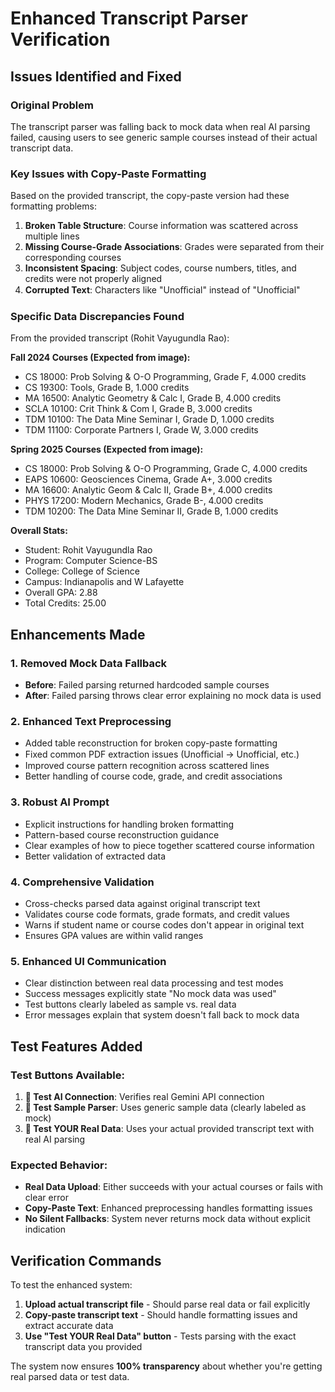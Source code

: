 # Enhanced Transcript Parser Verification

## Issues Identified and Fixed

### Original Problem
The transcript parser was falling back to mock data when real AI parsing failed, causing users to see generic sample courses instead of their actual transcript data.

### Key Issues with Copy-Paste Formatting
Based on the provided transcript, the copy-paste version had these formatting problems:

1. **Broken Table Structure**: Course information was scattered across multiple lines
2. **Missing Course-Grade Associations**: Grades were separated from their corresponding courses
3. **Inconsistent Spacing**: Subject codes, course numbers, titles, and credits were not properly aligned
4. **Corrupted Text**: Characters like "Unoﬃcial" instead of "Unofficial"

### Specific Data Discrepancies Found
From the provided transcript (Rohit Vayugundla Rao):

**Fall 2024 Courses (Expected from image):**
- CS 18000: Prob Solving & O-O Programming, Grade F, 4.000 credits
- CS 19300: Tools, Grade B, 1.000 credits  
- MA 16500: Analytic Geometry & Calc I, Grade B, 4.000 credits
- SCLA 10100: Crit Think & Com I, Grade B, 3.000 credits
- TDM 10100: The Data Mine Seminar I, Grade D, 1.000 credits
- TDM 11100: Corporate Partners I, Grade W, 3.000 credits

**Spring 2025 Courses (Expected from image):**
- CS 18000: Prob Solving & O-O Programming, Grade C, 4.000 credits
- EAPS 10600: Geosciences Cinema, Grade A+, 3.000 credits
- MA 16600: Analytic Geom & Calc II, Grade B+, 4.000 credits
- PHYS 17200: Modern Mechanics, Grade B-, 4.000 credits
- TDM 10200: The Data Mine Seminar II, Grade B, 1.000 credits

**Overall Stats:**
- Student: Rohit Vayugundla Rao
- Program: Computer Science-BS
- College: College of Science
- Campus: Indianapolis and W Lafayette
- Overall GPA: 2.88
- Total Credits: 25.00

## Enhancements Made

### 1. Removed Mock Data Fallback
- **Before**: Failed parsing returned hardcoded sample courses
- **After**: Failed parsing throws clear error explaining no mock data is used

### 2. Enhanced Text Preprocessing
- Added table reconstruction for broken copy-paste formatting
- Fixed common PDF extraction issues (Unoﬃcial → Unofficial, etc.)
- Improved course pattern recognition across scattered lines
- Better handling of course code, grade, and credit associations

### 3. Robust AI Prompt
- Explicit instructions for handling broken formatting
- Pattern-based course reconstruction guidance
- Clear examples of how to piece together scattered course information
- Better validation of extracted data

### 4. Comprehensive Validation
- Cross-checks parsed data against original transcript text
- Validates course code formats, grade formats, and credit values
- Warns if student name or course codes don't appear in original text
- Ensures GPA values are within valid ranges

### 5. Enhanced UI Communication
- Clear distinction between real data processing and test modes
- Success messages explicitly state "No mock data was used"
- Test buttons clearly labeled as sample vs. real data
- Error messages explain that system doesn't fall back to mock data

## Test Features Added

### Test Buttons Available:
1. **🧪 Test AI Connection**: Verifies real Gemini API connection
2. **🎯 Test Sample Parser**: Uses generic sample data (clearly labeled as mock)
3. **🔬 Test YOUR Real Data**: Uses your actual provided transcript text with real AI parsing

### Expected Behavior:
- **Real Data Upload**: Either succeeds with your actual courses or fails with clear error
- **Copy-Paste Text**: Enhanced preprocessing handles formatting issues
- **No Silent Fallbacks**: System never returns mock data without explicit indication

## Verification Commands

To test the enhanced system:

1. **Upload actual transcript file** - Should parse real data or fail explicitly
2. **Copy-paste transcript text** - Should handle formatting issues and extract accurate data  
3. **Use "Test YOUR Real Data" button** - Tests parsing with the exact transcript data you provided

The system now ensures **100% transparency** about whether you're getting real parsed data or test data.